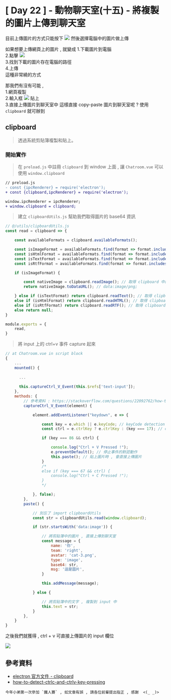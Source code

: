 # [ Day 22 ] - 動物聊天室(十五) - 將複製的圖片上傳到聊天室

目前上傳圖片的方式只能按下 ![](https://i.imgur.com/F7fN8hl.png) 然後選擇電腦中的圖片做上傳 

如果想要上傳網頁上的圖片 , 就變成 
1.下載圖片到電腦  
2.點擊 ![](https://i.imgur.com/F7fN8hl.png)   
3.找到下載的圖片存在電腦的路徑   
4.上傳  
這種非常繞的方式


那我們有沒有可能 ,   
1.網頁複製   
2.輸入框 ![](https://i.imgur.com/lYuNlus.png) 貼上  
3.直接上傳圖片到聊天室中
這樣直接 copy-paste 圖片到聊天室呢 ? 使用 `clipboard` 就可辦到

## clipboard

> 透過系統剪貼簿複製和貼上。

### 開始實作

> 在 `preload.js` 中註冊 `clipboard` 到 window 上面 , 讓 `Chatroom.vue` 可以使用 `window.clipboard`

```diff
// preload.js
- const {ipcRenderer} = require('electron');
+ const {clipboard,ipcRenderer} = require('electron');

window.ipcRenderer = ipcRenderer;
+ window.clipboard = clipboard;
```

> 建立 `clipboardUtils.js` 幫助我們取得圖片的 base64 資訊

```javascript
// @/utils/clipboardUtils.js
const read = clipboard => {

    const availableFormats = clipboard.availableFormats();

    const isImageFormat = availableFormats.find(format => format.includes('image'));
    const isHtmlFormat = availableFormats.find(format => format.includes('text/html'));
    const isTextFormat = availableFormats.find(format => format.includes('text/plain'));
    const isRtfFormat = availableFormats.find(format => format.includes('text/rtf'));

    if (isImageFormat) {

        const nativeImage = clipboard.readImage(); // 取得 clipboard 中的圖片
        return nativeImage.toDataURL(); // data:image/png;

    } else if (isTextFormat) return clipboard.readText(); // 取得 clipboard 中的文字
    else if (isHtmlFormat) return clipboard.readHTML(); // 取得 clipboard 中的 html
    else if (isRtfFormat) return clipboard.readRTF(); // 取得 clipboard 中的 rtf
    else return null;
}

module.exports = {
    read,
}
```

> 將 input 上的 ctrl+v 事件 capture 起來

```javascript
// at Chatroom.vue in script block 
{
    ...
    mounted() {
    
      ...
    
      this.captureCtrl_V_Event(this.$refs['text-input']);
    },
    methods: {
        // 參考資料 : https://stackoverflow.com/questions/22092762/how-to-detect-ctrlc-and-ctrlv-key-pressing-using-regular-expression/22092839
        captureCtrl_V_Event(element) {

            element.addEventListener("keydown", e => {

                const key = e.which || e.keyCode; // keyCode detection
                const ctrl = e.ctrlKey ? e.ctrlKey : (key === 17); // ctrl detection

                if (key === 86 && ctrl) {

                    console.log("Ctrl + V Pressed !");
                    e.preventDefault(); // 停止事件的默認動作
                    this.paste(); // 貼上圖片時 , 會直接上傳圖片 
                }
                /*
                else if (key === 67 && ctrl) {
                    console.log("Ctrl + C Pressed !");
                }
                */

            }, false);
        },
        paste() {

            // 別忘了 import clipboardUtils 
            const str = clipboardUtils.read(window.clipboard);

            if (str.startsWith('data:image')) {

                // 將剪貼簿中的圖片 , 直接上傳到聊天室
                const message = {
                    name: '你',
                    team: 'right',
                    avatar: 'cat-3.png',
                    type: 'image',
                    base64: str,
                    msg: '這是圖片',
                }

                this.addMessage(message);

            } else {

                // 將剪貼簿中的文字 , 複製到 input 中
                this.text = str;
            }
        },
    }
}
```

之後我們就獲得 , ctrl + v 可直接上傳圖片的 input 欄位

![](https://i.imgur.com/bqh8Ijo.gif)

## 參考資料

- [electron 官方文件 - clipboard](https://www.electronjs.org/docs/api/clipboard)
- [how-to-detect-ctrlc-and-ctrlv-key-pressing](https://stackoverflow.com/questions/22092762/how-to-detect-ctrlc-and-ctrlv-key-pressing-using-regular-expression/22092839)


```
今年小弟第一次參加 `鐵人賽` , 如文章有誤 , 請各位前輩提出指正 , 感謝  <(_ _)>
```
